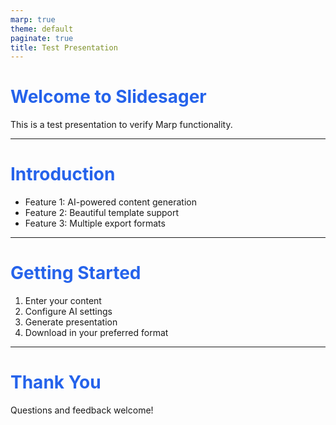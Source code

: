 ```yaml
---
marp: true
theme: default
paginate: true
title: Test Presentation
---
```


<style>
section {
  background: #ffffff;
  color: #1f2937;
  font-family: Inter, sans-serif;
}

h1, h2, h3, h4, h5, h6 {
  color: #2563eb;
  font-family: Inter, sans-serif;
}

a {
  color: #7c3aed;
}

blockquote {
  border-left: 4px solid #2563eb;
  background: rgba(0, 0, 0, 0.05);
}
</style>

# Welcome to Slidesager

This is a test presentation to verify Marp functionality.

---

# Introduction

- Feature 1: AI-powered content generation
- Feature 2: Beautiful template support  
- Feature 3: Multiple export formats

---

# Getting Started

1. Enter your content
2. Configure AI settings
3. Generate presentation
4. Download in your preferred format

---

# Thank You

Questions and feedback welcome!
